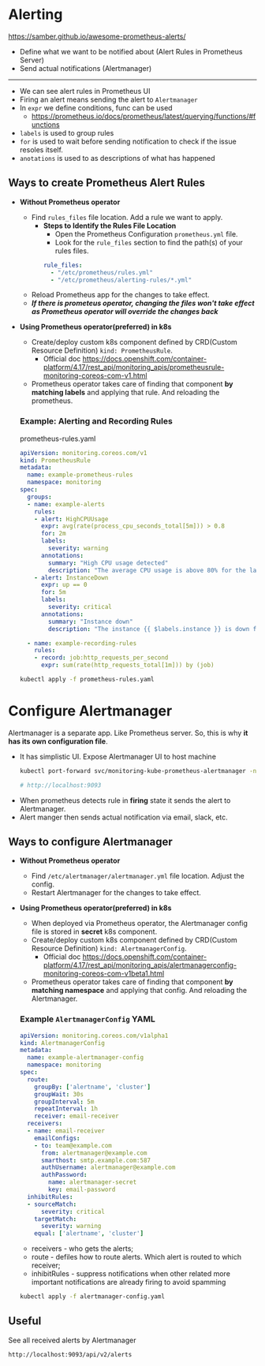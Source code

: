 # Alerting

https://samber.github.io/awesome-prometheus-alerts/

- Define what we want to be notified about (Alert Rules in Prometheus Server)
- Send actual notifications (Alertmanager)

---

- We can see alert rules in Prometheus UI
- Firing an alert means sending the alert to `Alertmanager`
- In `expr` we define conditions, func can be used
  - https://prometheus.io/docs/prometheus/latest/querying/functions/#functions
- `labels` is used to group rules
- `for` is used to wait before sending notification to check if the issue resoles itself.
- `anotations` is used to as descriptions of what has happened

## Ways to create Prometheus Alert Rules

- **Without Prometheus operator**
  - Find `rules_files` file location. Add a rule we want to apply.
    - **Steps to Identify the Rules File Location**
      - Open the Prometheus Configuration `prometheus.yml` file.
      - Look for the `rule_files` section to find the path(s) of your rules files.
       ```yaml
       rule_files:
         - "/etc/prometheus/rules.yml"
         - "/etc/prometheus/alerting-rules/*.yml"
       ```
  - Reload Prometheus app for the changes to take effect.
  - ***If there is prometeus operator, changing the files won't take effect as Prometheus operator will override the changes back***

- **Using Prometheus operator(preferred) in k8s**
  - Create/deploy custom k8s component defined by CRD(Custom Resource Definition) `kind: PrometheusRule`.
    - Official doc https://docs.openshift.com/container-platform/4.17/rest_api/monitoring_apis/prometheusrule-monitoring-coreos-com-v1.html
  - Prometheus operator takes care of finding that component **by matching labels** and applying that rule. And reloading the prometheus.

  ### Example: Alerting and Recording Rules
  
  prometheus-rules.yaml
  ```yaml
  apiVersion: monitoring.coreos.com/v1
  kind: PrometheusRule
  metadata:
    name: example-prometheus-rules
    namespace: monitoring
  spec:
    groups:
    - name: example-alerts
      rules:
      - alert: HighCPUUsage
        expr: avg(rate(process_cpu_seconds_total[5m])) > 0.8
        for: 2m
        labels:
          severity: warning
        annotations:
          summary: "High CPU usage detected"
          description: "The average CPU usage is above 80% for the last 2 minutes. Current value: {{ $value }}"
      - alert: InstanceDown
        expr: up == 0
        for: 5m
        labels:
          severity: critical
        annotations:
          summary: "Instance down"
          description: "The instance {{ $labels.instance }} is down for more than 5 minutes."
  
    - name: example-recording-rules
      rules:
      - record: job:http_requests_per_second
        expr: sum(rate(http_requests_total[1m])) by (job)
  ```
  
  ```bash
  kubectl apply -f prometheus-rules.yaml
  ```

# Configure Alertmanager

Alertmanager is a separate app. Like Prometheus server. So, this is why **it has its own configuration file**.


- It has simplistic UI.
  Expose Alertmanager UI to host machine
  ```bash
  kubectl port-forward svc/monitoring-kube-prometheus-alertmanager -n monitoring 9093:9093

  # http://localhost:9093
  ```
- When prometheus detects rule in **firing** state it sends the alert to Alertmanager.
- Alert manger then sends actual notification via email, slack, etc.

## Ways to configure Alertmanager

- **Without Prometheus operator**
  - Find `/etc/alertmanager/alertmanager.yml` file location. Adjust the config.
  - Restart Alertmanager for the changes to take effect.
  
- **Using Prometheus operator(preferred) in k8s**
  - When deployed via Prometheus operator, the Alertmanager config file is stored in **secret** k8s component.
  - Create/deploy custom k8s component defined by CRD(Custom Resource Definition) `kind: AlertmanagerConfig`.
    - Official doc https://docs.openshift.com/container-platform/4.17/rest_api/monitoring_apis/alertmanagerconfig-monitoring-coreos-com-v1beta1.html
  - Prometheus operator takes care of finding that component **by matching namespace** and applying that config. And reloading the Alertmanager.

  ### Example `AlertmanagerConfig` YAML
  ```yaml
  apiVersion: monitoring.coreos.com/v1alpha1
  kind: AlertmanagerConfig
  metadata:
    name: example-alertmanager-config
    namespace: monitoring
  spec:
    route:
      groupBy: ['alertname', 'cluster']
      groupWait: 30s
      groupInterval: 5m
      repeatInterval: 1h
      receiver: email-receiver
    receivers:
    - name: email-receiver
      emailConfigs:
      - to: team@example.com
        from: alertmanager@example.com
        smarthost: smtp.example.com:587
        authUsername: alertmanager@example.com
        authPassword:
          name: alertmanager-secret
          key: email-password
    inhibitRules:
    - sourceMatch:
        severity: critical
      targetMatch:
        severity: warning
      equal: ['alertname', 'cluster']
  ```

  - receivers - who gets the alerts;
  - route - defiles how to route alerts. Which alert is routed to which receiver;
  - inhibitRules - suppress notifications when other related more important notifications are already firing to avoid spamming
  
  ```bash
  kubectl apply -f alertmanager-config.yaml
  ```

## Useful

See all received alerts by Alertmanager
```
http://localhost:9093/api/v2/alerts
```
